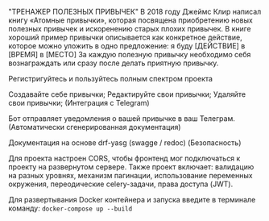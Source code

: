 "ТРЕНАЖЕР ПОЛЕЗНЫХ ПРИВЫЧЕК" В 2018 году Джеймс Клир написал книгу «Атомные привычки», которая посвящена приобретению новых полезных привычек и искоренению старых плохих привычек. В книге хороший пример привычки описывается как конкретное действие, которое можно уложить в одно предложение: я буду [ДЕЙСТВИЕ] в [ВРЕМЯ] в [МЕСТО] За каждую полезную привычку необходимо себя вознаграждать или сразу после делать приятную привычку.


Регистригуйтесь и пользуйтесь полным спектром проекта


Создавайте себе привычки;
Редактируйте свои привычки;
Удаляйте свои привычки;
(Интеграция с Telegram)

Бот отправляет уведомления о вашей привычке в ваш Телеграм.
(Автоматически сгенерированная документация)

Документация на основе drf-yasg (swagge / redoc)
(Безопасность)

Для проекта настроен CORS, чтобы фронтенд мог подключаться к проекту на развернутом сервере.
Также проект включает: валидацию на разных уровнях, механизм пагинации, использование переменных окружения, переодические celery-задачи, права доступа (JWT).

Для развертывания Docker контейнера и запуска введите в терминале команду: `docker-compose up --build`


